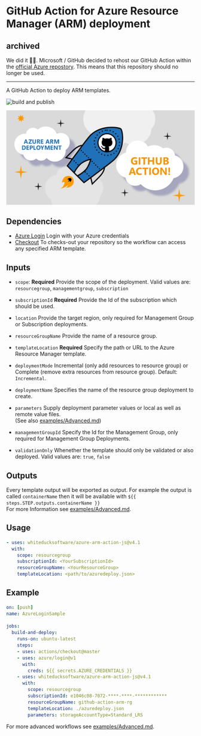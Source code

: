 # GitHub Action for Azure Resource Manager (ARM) deployment

##  archived

We did it 🎉🥳. Microsoft / GitHub decided to rehost our GitHub Action within the [official Azure repostory](https://github.com/Azure/arm-deploy). This means that this repository should no longer be used. 

--------

A GitHub Action to deploy ARM templates.

![build and publish](https://github.com/whiteducksoftware/azure-arm-action-js/workflows/build-release/badge.svg)

![white duck logo](img/wd-githubaction-arm.png?raw=true)

## Dependencies

* [Azure Login](https://github.com/Azure/login) Login with your Azure credentials
* [Checkout](https://github.com/actions/checkout) To checks-out your repository so the workflow can access any specified ARM template.

## Inputs

* `scope`: **Required** Provide the scope of the deployment. Valid values are: `resourcegroup`, `managementgroup`, `subscription`

* `subscriptionId` **Required** Provide the Id of the subscription which should be used.

* `location` Provide the target region, only required for Management Group or Subscription deployments.

* `resourceGroupName` Provide the name of a resource group.

* `templateLocation` **Required** Specify the path or URL to the Azure Resource Manager template.

* `deploymentMode` Incremental (only add resources to resource group) or Complete (remove extra resources from resource group). Default: `Incremental`.
  
* `deploymentName` Specifies the name of the resource group deployment to create.

* `parameters` Supply deployment parameter values or local as well as remote value files.   
  (See also [examples/Advanced.md](examples/Advanced.md))

* `managementGroupId` Specify the Id for the Management Group, only required for Management Group Deployments.

* `validationOnly` Whenether the template should only be validated or also deployed. Valid values are: `true`, `false`

## Outputs
Every template output will be exported as output. For example the output is called `containerName` then it will be available with `${{ steps.STEP.outputs.containerName }}`    
For more Information see [examples/Advanced.md](examples/Advanced.md).    

## Usage

```yml
- uses: whiteducksoftware/azure-arm-action-js@v4.1
  with:
    scope: resourcegroup
    subscriptionId: <YourSubscriptionId>
    resourceGroupName: <YourResourceGroup>
    templateLocation: <path/to/azuredeploy.json>
```

## Example

```yml
on: [push]
name: AzureLoginSample

jobs:
  build-and-deploy:
    runs-on: ubuntu-latest
    steps:
    - uses: actions/checkout@master
    - uses: azure/login@v1
      with:
        creds: ${{ secrets.AZURE_CREDENTIALS }}
    - uses: whiteducksoftware/azure-arm-action-js@v4.1
      with:
        scope: resourcegroup
        subscriptionId: e1046c08-7072-****-****-************
        resourceGroupName: github-action-arm-rg
        templateLocation: ./azuredeploy.json
        parameters: storageAccountType=Standard_LRS
```
For more advanced workflows see [examples/Advanced.md](examples/Advanced.md).

